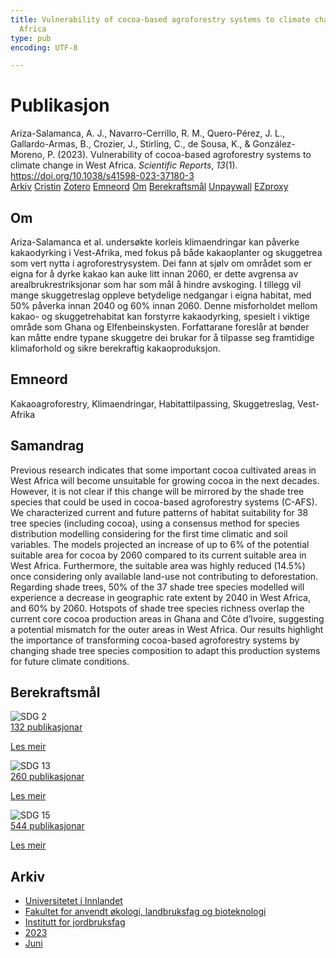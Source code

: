 ```yaml
---
title: Vulnerability of cocoa-based agroforestry systems to climate change in West
  Africa
type: pub
encoding: UTF-8

---
```

<h1>Publikasjon</h1>
<article id="csl-bib-container-WKV3U4GD" class="csl-bib-container">
  <div class="csl-bib-body"> <div class="csl-entry">Ariza-Salamanca, A. J., Navarro-Cerrillo, R. M., Quero-Pérez, J. L., Gallardo-Armas, B., Crozier, J., Stirling, C., de Sousa, K., &#38; González-Moreno, P. (2023). Vulnerability of cocoa-based agroforestry systems to climate change in West Africa. <i>Scientific Reports</i>, <i>13</i>(1). <a href="https://doi.org/10.1038/s41598-023-37180-3">https://doi.org/10.1038/s41598-023-37180-3</a></div> </div>
  <div class="csl-bib-buttons">
    <a href="#taxonomy-article-WKV3U4GD" alt="archive" class="csl-bib-button">Arkiv</a>
    <a href="https://app.cristin.no/results/show.jsf?id=2156663" alt="Cristin" class="csl-bib-button">Cristin</a>
    <a href="http://zotero.org/groups/5881554/items/WKV3U4GD" alt="Zotero" class="csl-bib-button">Zotero</a>
    <a href="#keywords-article-WKV3U4GD" alt="keywords" class="csl-bib-button">Emneord</a>
    <a href="#about-article-WKV3U4GD" alt="about_pub" class="csl-bib-button">Om</a>
    <a href="#sdg-article-WKV3U4GD" alt="sdg" class="csl-bib-button">Berekraftsmål</a>
    <a href="https://www.nature.com/articles/s41598-023-37180-3.pdf" alt="Unpaywall" class="csl-bib-button">Unpaywall</a>
    <a href="https://www.nature.com/articles/s41598-023-37180-3.pdf" alt="EZproxy" class="csl-bib-button">EZproxy</a>
  </div>
  <div id="csl-bib-meta-container-WKV3U4GD"></div>
</article>
<div id="csl-bib-meta-WKV3U4GD" class="csl-bib-meta">
  <article id="about-article-WKV3U4GD" class="about_pub-article">
    <h1>Om</h1>
    Ariza-Salamanca et al. undersøkte korleis klimaendringar kan påverke kakaodyrking i Vest-Afrika, med fokus på både kakaoplanter og skuggetrea som vert nytta i agroforestrysystem. Dei fann at sjølv om området som er eigna for å dyrke kakao kan auke litt innan 2060, er dette avgrensa av arealbrukrestriksjonar som har som mål å hindre avskoging. I tillegg vil mange skuggetreslag oppleve betydelige nedgangar i eigna habitat, med 50% påverka innan 2040 og 60% innan 2060. Denne misforholdet mellom kakao- og skuggetrehabitat kan forstyrre kakaodyrking, spesielt i viktige område som Ghana og Elfenbeinskysten. Forfattarane foreslår at bønder kan måtte endre typane skuggetre dei brukar for å tilpasse seg framtidige klimaforhold og sikre berekraftig kakaoproduksjon.
  </article>
  <article id="keywords-article-WKV3U4GD" class="keywords-article">
    <h1>Emneord</h1>
    Kakaoagroforestry, Klimaendringar, Habitattilpassing, Skuggetreslag, Vest-Afrika
  </article>
  <article id="abstract-article-WKV3U4GD" class="abstract-article">
    <h1>Samandrag</h1>
    Previous research indicates that some important cocoa cultivated areas in West Africa will become unsuitable for growing cocoa in the next decades. However, it is not clear if this change will be mirrored by the shade tree species that could be used in cocoa-based agroforestry systems (C-AFS). We characterized current and future patterns of habitat suitability for 38 tree species (including cocoa), using a consensus method for species distribution modelling considering for the first time climatic and soil variables. The models projected an increase of up to 6% of the potential suitable area for cocoa by 2060 compared to its current suitable area in West Africa. Furthermore, the suitable area was highly reduced (14.5%) once considering only available land-use not contributing to deforestation. Regarding shade trees, 50% of the 37 shade tree species modelled will experience a decrease in geographic rate extent by 2040 in West Africa, and 60% by 2060. Hotspots of shade tree species richness overlap the current core cocoa production areas in Ghana and Côte d’Ivoire, suggesting a potential mismatch for the outer areas in West Africa. Our results highlight the importance of transforming cocoa-based agroforestry systems by changing shade tree species composition to adapt this production systems for future climate conditions.
  </article>
  <article id="sdg-article-WKV3U4GD" class="sdg-article">
    <h1>Berekraftsmål</h1>
    <div class="sdg-container"><div id="sdg2" class="sdg">
        <img src="{{< params subfolder >}}images/sdg/sdg02_nn.png" class="image" alt="SDG 2">
        <div class="sdg-overlay">
          <a href="{{< params subfolder >}}nn/archive/?sdg=2#archive" class="sdg-publication-count"><span>132</span> publikasjonar</a>
          <p><a href="https://fn.no/om-fn/fns-baerekraftsmaal/utrydde-sult?lang=nno-NO" class="sdg-read-more">Les meir</a></p>
        </div>
      </div> <div id="sdg13" class="sdg">
        <img src="{{< params subfolder >}}images/sdg/sdg13_nn.png" class="image" alt="SDG 13">
        <div class="sdg-overlay">
          <a href="{{< params subfolder >}}nn/archive/?sdg=13#archive" class="sdg-publication-count"><span>260</span> publikasjonar</a>
          <p><a href="https://fn.no/om-fn/fns-baerekraftsmaal/stoppe-klimaendringene?lang=nno-NO" class="sdg-read-more">Les meir</a></p>
        </div>
      </div> <div id="sdg15" class="sdg">
        <img src="{{< params subfolder >}}images/sdg/sdg15_nn.png" class="image" alt="SDG 15">
        <div class="sdg-overlay">
          <a href="{{< params subfolder >}}nn/archive/?sdg=15#archive" class="sdg-publication-count"><span>544</span> publikasjonar</a>
          <p><a href="https://fn.no/om-fn/fns-baerekraftsmaal/livet-paa-land?lang=nno-NO" class="sdg-read-more">Les meir</a></p>
        </div>
      </div></div>
  </article>
  <article id="taxonomy-article-WKV3U4GD" class="taxonomy-article">
    <h1>Arkiv</h1>
    <ul>
      <li><a href="{{< params subfolder >}}nn/archive/?key=3DCRN523">Universitetet i Innlandet</a></li>
      <li><a href="{{< params subfolder >}}nn/archive/?key=T77LXH6D">Fakultet for anvendt økologi, landbruksfag og bioteknologi</a></li>
      <li><a href="{{< params subfolder >}}nn/archive/?key=SSN4QLEC">Institutt for jordbruksfag</a></li>
      <li><a href="{{< params subfolder >}}nn/archive/?key=DRHXCX63">2023</a></li>
      <li><a href="{{< params subfolder >}}nn/archive/?key=755T97B5">Juni</a></li>
    </ul>
  </article>
</div>
